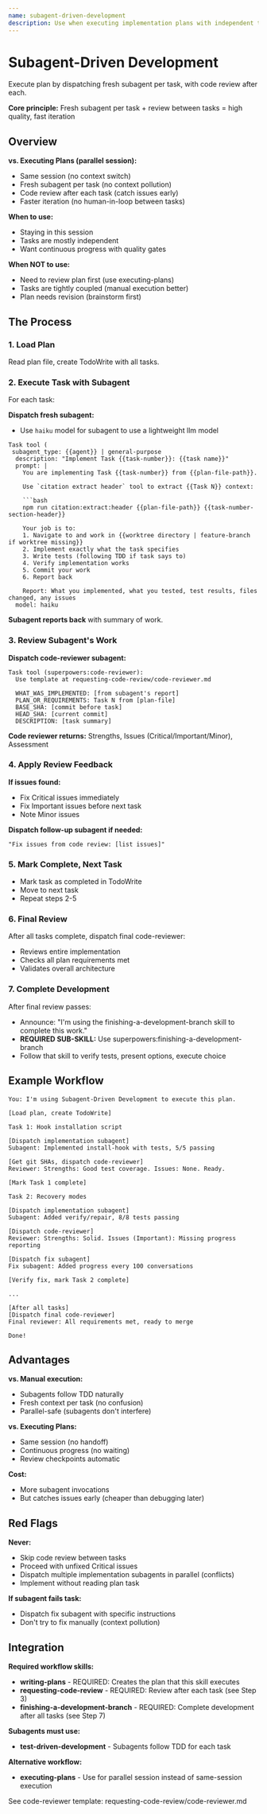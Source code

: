 ```yaml
---
name: subagent-driven-development
description: Use when executing implementation plans with independent tasks in the current session - dispatches fresh subagent for each task with code review between tasks, enabling fast iteration with quality gates
---
```


# Subagent-Driven Development

Execute plan by dispatching fresh subagent per task, with code review after each.

**Core principle:** Fresh subagent per task + review between tasks = high quality, fast iteration

## Overview

**vs. Executing Plans (parallel session):**
- Same session (no context switch)
- Fresh subagent per task (no context pollution)
- Code review after each task (catch issues early)
- Faster iteration (no human-in-loop between tasks)

**When to use:**
- Staying in this session
- Tasks are mostly independent
- Want continuous progress with quality gates

**When NOT to use:**
- Need to review plan first (use executing-plans)
- Tasks are tightly coupled (manual execution better)
- Plan needs revision (brainstorm first)

## The Process

### 1. Load Plan

Read plan file, create TodoWrite with all tasks.

### 2. Execute Task with Subagent

For each task:

**Dispatch fresh subagent:**
- Use `haiku` model for subagent to use a lightweight llm model

```plaintext
Task tool (
 subagent_type: {{agent}} | general-purpose
  description: "Implement Task {{task-number}}: {{task name}}"
  prompt: |
    You are implementing Task {{task-number}} from {{plan-file-path}}.

    Use `citation extract header` tool to extract {{Task N}} context:
    
    ```bash
    npm run citation:extract:header {{plan-file-path}} {{task-number-section-header}}

    Your job is to:
    1. Navigate to and work in {{worktree directory | feature-branch if worktree missing}}
    2. Implement exactly what the task specifies
    3. Write tests (following TDD if task says to)
    4. Verify implementation works
    5. Commit your work
    6. Report back

    Report: What you implemented, what you tested, test results, files changed, any issues
  model: haiku
```

**Subagent reports back** with summary of work.

### 3. Review Subagent's Work

**Dispatch code-reviewer subagent:**

```plaintext
Task tool (superpowers:code-reviewer):
  Use template at requesting-code-review/code-reviewer.md

  WHAT_WAS_IMPLEMENTED: [from subagent's report]
  PLAN_OR_REQUIREMENTS: Task N from [plan-file]
  BASE_SHA: [commit before task]
  HEAD_SHA: [current commit]
  DESCRIPTION: [task summary]
```

**Code reviewer returns:** Strengths, Issues (Critical/Important/Minor), Assessment

### 4. Apply Review Feedback

**If issues found:**
- Fix Critical issues immediately
- Fix Important issues before next task
- Note Minor issues

**Dispatch follow-up subagent if needed:**

```plaintext
"Fix issues from code review: [list issues]"
```

### 5. Mark Complete, Next Task

- Mark task as completed in TodoWrite
- Move to next task
- Repeat steps 2-5

### 6. Final Review

After all tasks complete, dispatch final code-reviewer:
- Reviews entire implementation
- Checks all plan requirements met
- Validates overall architecture

### 7. Complete Development

After final review passes:
- Announce: "I'm using the finishing-a-development-branch skill to complete this work."
- **REQUIRED SUB-SKILL:** Use superpowers:finishing-a-development-branch
- Follow that skill to verify tests, present options, execute choice

## Example Workflow

```plaintext
You: I'm using Subagent-Driven Development to execute this plan.

[Load plan, create TodoWrite]

Task 1: Hook installation script

[Dispatch implementation subagent]
Subagent: Implemented install-hook with tests, 5/5 passing

[Get git SHAs, dispatch code-reviewer]
Reviewer: Strengths: Good test coverage. Issues: None. Ready.

[Mark Task 1 complete]

Task 2: Recovery modes

[Dispatch implementation subagent]
Subagent: Added verify/repair, 8/8 tests passing

[Dispatch code-reviewer]
Reviewer: Strengths: Solid. Issues (Important): Missing progress reporting

[Dispatch fix subagent]
Fix subagent: Added progress every 100 conversations

[Verify fix, mark Task 2 complete]

...

[After all tasks]
[Dispatch final code-reviewer]
Final reviewer: All requirements met, ready to merge

Done!
```

## Advantages

**vs. Manual execution:**
- Subagents follow TDD naturally
- Fresh context per task (no confusion)
- Parallel-safe (subagents don't interfere)

**vs. Executing Plans:**
- Same session (no handoff)
- Continuous progress (no waiting)
- Review checkpoints automatic

**Cost:**
- More subagent invocations
- But catches issues early (cheaper than debugging later)

## Red Flags

**Never:**
- Skip code review between tasks
- Proceed with unfixed Critical issues
- Dispatch multiple implementation subagents in parallel (conflicts)
- Implement without reading plan task

**If subagent fails task:**
- Dispatch fix subagent with specific instructions
- Don't try to fix manually (context pollution)

## Integration

**Required workflow skills:**
- **writing-plans** - REQUIRED: Creates the plan that this skill executes
- **requesting-code-review** - REQUIRED: Review after each task (see Step 3)
- **finishing-a-development-branch** - REQUIRED: Complete development after all tasks (see Step 7)

**Subagents must use:**
- **test-driven-development** - Subagents follow TDD for each task

**Alternative workflow:**
- **executing-plans** - Use for parallel session instead of same-session execution

See code-reviewer template: requesting-code-review/code-reviewer.md
